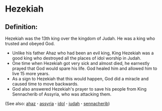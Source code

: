 # Hezekiah #

## Definition: ##

Hezekiah was the 13th king over the kingdom of Judah. He was a king who trusted and obeyed God.

* Unlike his father Ahaz who had been an evil king, King Hezekiah was a good king who destroyed all the places of idol worship in Judah.
* One time when Hezekiah got very sick and almost died, he earnestly prayed that God would spare his life. God healed him and allowed him to live 15 more years.
* As a sign to Hezekiah that this would happen, God did a miracle and caused time to move backwards.
* God also answered Hezekiah's prayer to save his people from King Sennacherib of Assyria, who was attacking them.

(See also: [ahaz](../other/ahaz.md) **·** [assyria](../other/assyria.md) **·** [idol](../other/idol.md) **·** [judah](../other/judah.md) **·** [sennacherib](../other/sennacherib.md))

## 